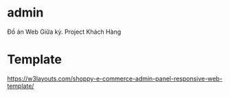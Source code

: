 # admin
Đồ án Web Giữa kỳ. Project Khách Hàng

# Template
https://w3layouts.com/shoppy-e-commerce-admin-panel-responsive-web-template/